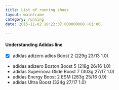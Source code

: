 ```yaml
---
title: List of running shoes
layout: mainframe
category: running
date: 2015-11-02 10:22:37.000000000 +01:00

---
```


#### Understanding Adidas line

 * [x] adidas adizero adios Boost 2 (229g 23/13 1.0)
 * adidas adizero Boston Boost 5 (218g 26/16 1.0)
 * adidas Supernova Glide Boost 7 (303g 27/17 1.0)
 * adidas Energy Boost 2 ESM (283g 25/16 0.9)
 * adidas Ultra Boost (324g 27/17 1.0)

